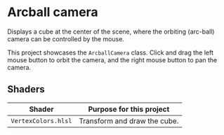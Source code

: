 # Arcball camera

Displays a cube at the center of the scene, where the orbiting (arc-ball) camera can be controlled by the mouse.

This project showcases the `ArcballCamera` class. Click and drag the left mouse button to orbit the camera, and the right mouse button to pan the camera.

## Shaders

Shader              | Purpose for this project
------------------- | ----------------------------
`VertexColors.hlsl` | Transform and draw the cube.
